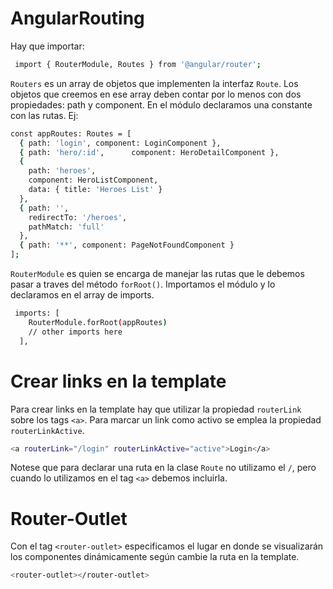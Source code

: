# AngularRouting

Hay que importar:
```sh
 import { RouterModule, Routes } from '@angular/router';
```
`Routers` es un array de objetos que implementen la interfaz `Route`. Los objetos que creemos en ese array deben contar por lo menos con dos propiedades: path y component.
En el módulo declaramos una constante con las rutas. Ej:
```sh
const appRoutes: Routes = [
  { path: 'login', component: LoginComponent },
  { path: 'hero/:id',      component: HeroDetailComponent },
  {
    path: 'heroes',
    component: HeroListComponent,
    data: { title: 'Heroes List' }
  },
  { path: '',
    redirectTo: '/heroes',
    pathMatch: 'full'
  },
  { path: '**', component: PageNotFoundComponent }
];
```
`RouterModule` es quien se encarga de manejar las rutas que le debemos pasar a traves del método `forRoot()`.
Importamos el módulo y lo declaramos en el array de imports.
```sh
 imports: [
    RouterModule.forRoot(appRoutes)
    // other imports here
  ],
```

# Crear links en la template
Para crear links en la template hay que utilizar la propiedad `routerLink` sobre los tags `<a>`.
Para marcar un link como activo se emplea la propiedad `routerLinkActive`.
```sh
<a routerLink="/login" routerLinkActive="active">Login</a>
```
Notese que para declarar una ruta en la clase `Route` no utilizamo el `/`, pero cuando lo utilizamos en el tag `<a>` debemos incluirla.

# Router-Outlet
Con el tag `<router-outlet>` especificamos el lugar en donde se visualizarán los componentes dinámicamente según cambie la ruta en la template.
```sh
<router-outlet></router-outlet>
```